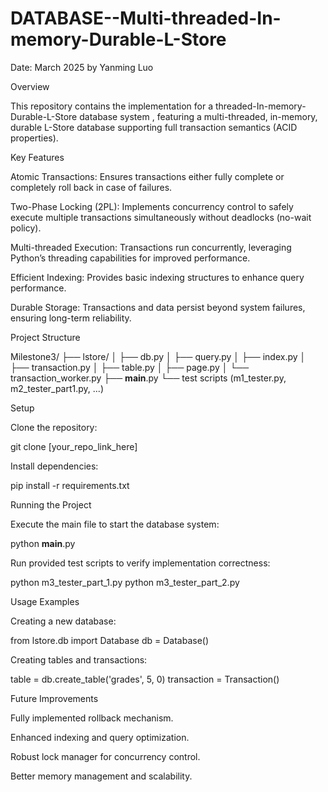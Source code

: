 # DATABASE--Multi-threaded-In-memory-Durable-L-Store
Date: March 2025
by Yanming Luo

Overview

This repository contains the implementation for a threaded-In-memory-Durable-L-Store database system , featuring a multi-threaded, in-memory, durable L-Store database supporting full transaction semantics (ACID properties).

Key Features

Atomic Transactions: Ensures transactions either fully complete or completely roll back in case of failures.

Two-Phase Locking (2PL): Implements concurrency control to safely execute multiple transactions simultaneously without deadlocks (no-wait policy).

Multi-threaded Execution: Transactions run concurrently, leveraging Python’s threading capabilities for improved performance.

Efficient Indexing: Provides basic indexing structures to enhance query performance.

Durable Storage: Transactions and data persist beyond system failures, ensuring long-term reliability.

Project Structure

Milestone3/
├── lstore/
│   ├── db.py
│   ├── query.py
│   ├── index.py
│   ├── transaction.py
│   ├── table.py
│   ├── page.py
│   └── transaction_worker.py
├── __main__.py
└── test scripts (m1_tester.py, m2_tester_part1.py, ...)

Setup

Clone the repository:

git clone [your_repo_link_here]

Install dependencies:

pip install -r requirements.txt

Running the Project

Execute the main file to start the database system:

python __main__.py

Run provided test scripts to verify implementation correctness:

python m3_tester_part_1.py
python m3_tester_part_2.py

Usage Examples

Creating a new database:

from lstore.db import Database
db = Database()

Creating tables and transactions:

table = db.create_table('grades', 5, 0)
transaction = Transaction()

Future Improvements

Fully implemented rollback mechanism.

Enhanced indexing and query optimization.

Robust lock manager for concurrency control.

Better memory management and scalability.
